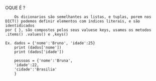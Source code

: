 
OQUE É ?

        Os dicionarios são semelhantes as listas, e tuplas, porem nos DICT() podemos definir elementos com indices literais, e são identidicados 
    por { }, são compostos pelos seus valuese keys, usamos os metodos .items() .values() e ,keys()  
    
    Ex. dados = {'nome':'Bruno', 'idade':25}
        print (dados['nome'])
        print (dados['idade'])

        pessoas = {'nome':'Bruna',
        'idade':22,
        'cidade':'Brasilia'
        }